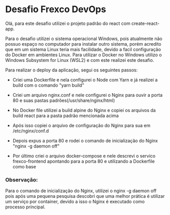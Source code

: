 # Desafio Frexco DevOps

Olá, para este desafio utilizei o projeto padrão do react com create-react-app.

Para o desafio utilizei o sistema operacional Windows, pois atualmente não possuo espaço no computador para instalar outro sistema, porém acredito que em um sistema Linux teria mais facilidade, devido a facil configuração do Docker em ambientes Linux. Para utilizar o Docker no Windows utilizo o Windows Subsystem for Linux (WSL2) e com este
realizei este desafio.

Para realizar o deploy da aplicação, segui os seguintes passos:

* Criei uma Dockerfile e nela configurei o Node com Yarn e já realizei a build com o comando "yarn build"

* Criei um arquivo nginx.conf e nele configurei o Nginx para ouvir a porta 80 e suas pastas padrões(/usr/share/nginx/html)

* No Docker file utilizei a build alpine do Nginx e copiei os arquivos da build react para a pasta padrão mencionada acima

* Após isso copiei o arquivo de configuração do Nginx para sua em /etc/nginx/conf.d

* Depois expus a porta 80 e rodei o comando de inicialização do Nginx "nginx -g daemon off"

* Por último criei o arquivo docker-compose e nele descrevi o servico frexco-frontend apontando para a porta 80 e utilizando a Dockerfile como base

### Observação:

Para o comando de inicialização do Nginx, utilizei o nginx -g daemon off pois após uma pequena pesquisa descobri que uma melhor prática é utilizar um serviço por container, devido a isso o Nginx é executado como processo príncipal.